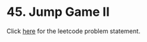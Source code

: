 # 45. Jump Game II

Click [here](https://leetcode.com/problems/jump-game-ii) for the leetcode problem statement.
